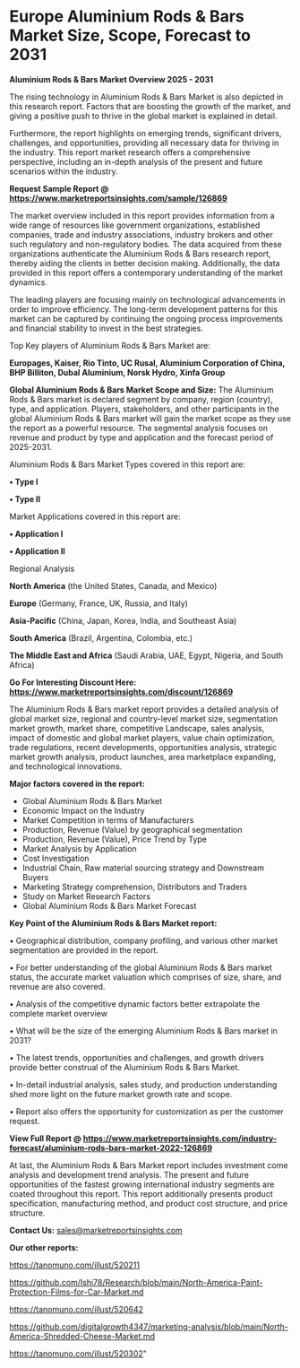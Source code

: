 # Europe Aluminium Rods & Bars Market Size, Scope, Forecast to 2031

<Strong> Aluminium Rods & Bars Market Overview 2025 - 2031</strong>

The rising technology in Aluminium Rods & Bars Market is also depicted in this research report. Factors that are boosting the growth of the market, and giving a positive push to thrive in the global market is explained in detail.

Furthermore, the report highlights on emerging trends, significant drivers, challenges, and opportunities, providing all necessary data for thriving in the industry. This report market research offers a comprehensive perspective, including an in-depth analysis of the present and future scenarios within the industry.

<strong>Request Sample Report @ <a href=https://www.marketreportsinsights.com/sample/126869>https://www.marketreportsinsights.com/sample/126869</a></strong>

The market overview included in this report provides information from a wide range of resources like government organizations, established companies, trade and industry associations, industry brokers and other such regulatory and non-regulatory bodies. The data acquired from these organizations authenticate the Aluminium Rods & Bars research report, thereby aiding the clients in better decision making. Additionally, the data provided in this report offers a contemporary understanding of the market dynamics.

The leading players are focusing mainly on technological advancements in order to improve efficiency. The long-term development patterns for this market can be captured by continuing the ongoing process improvements and financial stability to invest in the best strategies.

Top Key players of Aluminium Rods & Bars Market are:

<strong>Europages, Kaiser, Rio Tinto, UC Rusal, Aluminium Corporation of China, BHP Billiton, Dubal Aluminium, Norsk Hydro, Xinfa Group</strong>

<strong><b>Global Aluminium Rods & Bars Market Scope and Size:</b></strong>
The Aluminium Rods & Bars market is declared segment by company, region (country), type, and application. Players, stakeholders, and other participants in the global Aluminium Rods & Bars market will gain the market scope as they use the report as a powerful resource. The segmental analysis focuses on revenue and product by type and application and the forecast period of 2025-2031.

Aluminium Rods & Bars Market Types covered in this report are:

<strong>• Type I

• Type II</strong>

Market Applications covered in this report are:

<strong>• Application I

• Application II</strong> 

Regional Analysis

<strong>North America</strong> (the United States, Canada, and Mexico)

<strong>Europe</strong> (Germany, France, UK, Russia, and Italy)

<strong>Asia-Pacific</strong> (China, Japan, Korea, India, and Southeast Asia)

<strong>South America</strong> (Brazil, Argentina, Colombia, etc.)

<strong>The Middle East and Africa</strong> (Saudi Arabia, UAE, Egypt, Nigeria, and South Africa)

<strong>Go For Interesting Discount Here: <a href=https://www.marketreportsinsights.com/discount/126869>https://www.marketreportsinsights.com/discount/126869</a></strong>

The Aluminium Rods & Bars market report provides a detailed analysis of global market size, regional and country-level market size, segmentation market growth, market share, competitive Landscape, sales analysis, impact of domestic and global market players, value chain optimization, trade regulations, recent developments, opportunities analysis, strategic market growth analysis, product launches, area marketplace expanding, and technological innovations.

<strong><b>Major factors covered in the report:</b></strong>
<ul>
  <li>Global Aluminium Rods & Bars Market </li>
  <li>Economic Impact on the Industry</li>
  <li>Market Competition in terms of Manufacturers</li>
  <li>Production, Revenue (Value) by geographical segmentation</li>
  <li>Production, Revenue (Value), Price Trend by Type</li>
  <li>Market Analysis by Application</li>
  <li>Cost Investigation</li>
  <li>Industrial Chain, Raw material sourcing strategy and Downstream Buyers</li>
  <li>Marketing Strategy comprehension, Distributors and Traders</li>
  <li>Study on Market Research Factors</li>
  <li>Global Aluminium Rods & Bars Market Forecast</li>
</ul>

<strong><b>Key Point of the Aluminium Rods & Bars Market report:</b></strong>

• Geographical distribution, company profiling, and various other market segmentation are provided in the report.

• For better understanding of the global Aluminium Rods & Bars market status, the accurate market valuation which comprises of size, share, and revenue are also covered.

• Analysis of the competitive dynamic factors better extrapolate the complete market overview

• What will be the size of the emerging Aluminium Rods & Bars market in 2031?

• The latest trends, opportunities and challenges, and growth drivers provide better construal of the Aluminium Rods & Bars Market.

• In-detail industrial analysis, sales study, and production understanding shed more light on the future market growth rate and scope.

• Report also offers the opportunity for customization as per the customer request.

<strong><b>View Full Report @ <a href=https://www.marketreportsinsights.com/industry-forecast/aluminium-rods-bars-market-2022-126869>https://www.marketreportsinsights.com/industry-forecast/aluminium-rods-bars-market-2022-126869</a></b></strong>


At last, the Aluminium Rods & Bars Market report includes investment come analysis and development trend analysis. The present and future opportunities of the fastest growing international industry segments are coated throughout this report. This report additionally presents product specification, manufacturing method, and product cost structure, and price structure.

<strong>Contact Us:</strong>
sales@marketreportsinsights.com

<strong>Our other reports:</strong>

<a href=https://tanomuno.com/illust/520211>https://tanomuno.com/illust/520211</a>

<a href=https://github.com/Ishi78/Research/blob/main/North-America-Paint-Protection-Films-for-Car-Market.md>https://github.com/Ishi78/Research/blob/main/North-America-Paint-Protection-Films-for-Car-Market.md</a>

<a href=https://tanomuno.com/illust/520642>https://tanomuno.com/illust/520642</a>

<a href=https://github.com/digitalgrowth4347/marketing-analysis/blob/main/North-America-Shredded-Cheese-Market.md>https://github.com/digitalgrowth4347/marketing-analysis/blob/main/North-America-Shredded-Cheese-Market.md</a>

<a href=https://tanomuno.com/illust/520302>https://tanomuno.com/illust/520302</a>"
